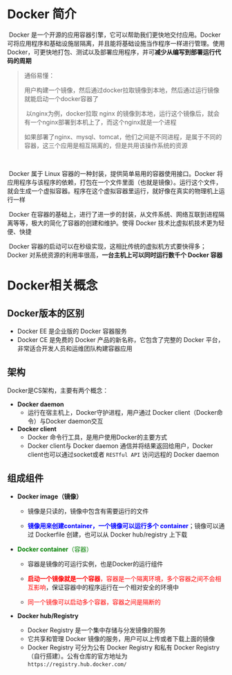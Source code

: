 # Docker 简介

​		Docker 是一个开源的应用容器引擎，它可以帮助我们更快地交付应用。Docker可将应用程序和基础设施层隔离，并且能将基础设施当作程序一样进行管理。使用Docker，可更快地打包、测试以及部署应用程序，并可**减少从编写到部署运行代码的周期**

> 通俗易懂：
>
> ​		用户构建一个镜像，然后通过docker拉取镜像到本地，然后通过运行镜像就能启动一个docker容器了
>
> ​		以nginx为例，docker拉取 nginx 的镜像到本地，运行这个镜像后，就会有一个nginx部署到本机上了，而这个nginx就是一个进程
>
> ​		如果部署了nginx、mysql、tomcat，他们之间是不同进程，是属于不同的容器，这三个应用是相互隔离的，但是共用该操作系统的资源

​		

​		Docker 属于 Linux 容器的一种封装，提供简单易用的容器使用接口。Docker 将应用程序与该程序的依赖，打包在一个文件里面（也就是镜像）。运行这个文件，就会生成一个虚拟容器。程序在这个虚拟容器里运行，就好像在真实的物理机上运行一样

​		Docker 在容器的基础上，进行了进一步的封装，从文件系统、网络互联到进程隔离等等，极大的简化了容器的创建和维护。使得 Docker 技术比虚拟机技术更为轻便、快捷

​		Docker 容器的启动可以在秒级实现，这相比传统的虚拟机方式要快得多；Docker 对系统资源的利用率很高，**一台主机上可以同时运行数千个 Docker 容器**





# Docker相关概念

## Docker版本的区别

- Docker EE 是企业版的 Docker 容器服务
- Docker CE 是免费的 Docker 产品的新名称，它包含了完整的 Docker 平台，非常适合开发人员和运维团队构建容器应用



## 架构

Docker是CS架构，主要有两个概念：

- **Docker daemon**
  - 运行在宿主机上，Docker守护进程，用户通过 Docker client（Docker命令）与Docker daemon交互
- **Docker client**
  - Docker 命令行工具，是用户使用Docker的主要方式
  - Docker client与 Docker daemon 通信并将结果返回给用户，Docker client也可以通过socket或者 `RESTful API` 访问远程的 Docker daemon



## 组成组件

- **Docker image（镜像）**

  - 镜像是只读的，镜像中包含有需要运行的文件

  - <font color=blue>**镜像用来创建container，一个镜像可以运行多个 container**</font>；镜像可以通过 Dockerfile 创建，也可以从 Docker hub/registry 上下载

    

- <font color=green>**Docker container**（容器）</font>

  - 容器是镜像的可运行实例，也是Docker的运行组件

  - <font color=red>**启动一个镜像就是一个容器**，容器是一个隔离环境，多个容器之间不会相互影响</font>，保证容器中的程序运行在一个相对安全的环境中

  - <font color=red>同一个镜像可以启动多个容器，容器之间是隔断的</font>

    

- **Docker hub/Registry**

  - Docker Registry 是一个集中存储与分发镜像的服务
  - 它共享和管理 Docker 镜像的服务，用户可以上传或者下载上面的镜像
  - Docker Registry 可分为公有 Docker Registry 和私有 Docker Registry （自行搭建）。公有仓库的官方地址为`https://registry.hub.docker.com/`


